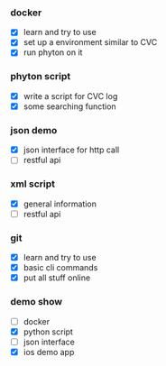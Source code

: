 ### docker
- [x] learn and try to use
- [x] set up a environment similar to CVC
- [x] run phyton on it

### phyton script
- [x] write a script for CVC log
- [x] some searching function

### json demo
- [x] json interface for http call
- [ ] restful api

### xml script
- [x] general information
- [ ] restful api

### git
- [x] learn and try to use
- [x] basic cli commands
- [x] put all stuff online

### demo show
- [ ] docker
- [x] python script
- [ ] json interface
- [x] ios demo app
